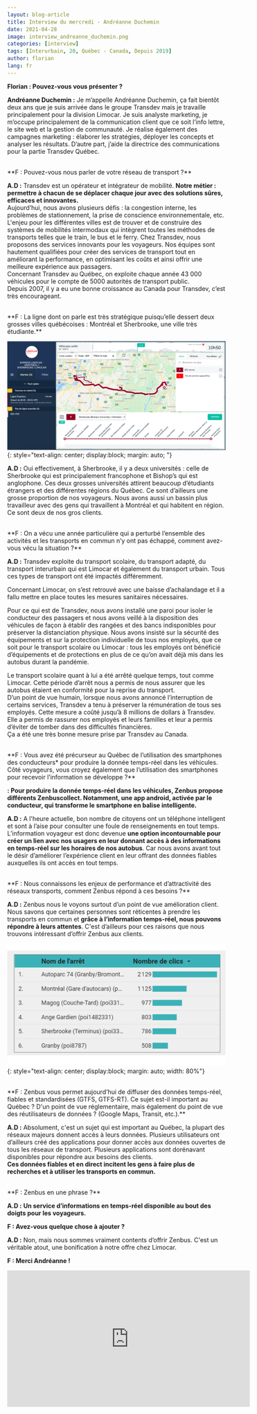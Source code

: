 ```yaml
---
layout: blog-article
title: Interview du mercredi - Andréanne Duchemin
date: 2021-04-28
image: interview_andreanne_duchemin.png
categories: [interview]
tags: [Interurbain, 20, Québec - Canada, Depuis 2019]
author: florian
lang: fr
---
```


**Florian&nbsp;: Pouvez-vous vous présenter&nbsp;?**

**Andréanne Duchemin&nbsp;:** Je m’appelle Andréanne Duchemin, ça fait bientôt deux ans que je suis arrivée dans le groupe Transdev mais je travaille principalement pour la division Limocar. Je suis analyste marketing, je m’occupe principalement de la communication client que ce soit l’info lettre, le site web et la gestion de communauté. Je réalise également des campagnes marketing&nbsp;: élaborer les stratégies, déployer les concepts et analyser les résultats. D’autre part, j’aide la directrice des communications pour la partie Transdev Québec. 

<br>
**F&nbsp;: Pouvez-vous nous parler de votre réseau de transport&nbsp;?** 

**A.D&nbsp;:** Transdev est un opérateur et intégrateur de mobilité. **Notre métier&nbsp;: permettre à chacun de se déplacer chaque jour avec des solutions sûres, efficaces et innovantes.**<br>
Aujourd’hui, nous avons plusieurs défis&nbsp;: la congestion interne, les problèmes de stationnement, la prise de conscience environnementale, etc. L'enjeu pour les différentes villes est de trouver et de construire des systèmes de mobilités intermodaux qui intègrent toutes les méthodes de transports telles que le train, le bus et le ferry. Chez Transdev, nous proposons des services innovants pour les voyageurs. Nos équipes sont hautement qualifiées pour créer des services de transport tout en améliorant la performance, en optimisant les coûts et ainsi offrir une meilleure expérience aux passagers. <br>
Concernant Transdev au Québec, on exploite chaque année 43 000 véhicules pour le compte de 5000 autorités de transport public. <br>
Depuis 2007, il y a eu une bonne croissance au Canada pour Transdev, c’est très encourageant. 

<br>
**F&nbsp;: La ligne dont on parle est très stratégique puisqu’elle dessert deux grosses villes québécoises&nbsp;: Montréal et Sherbrooke, une ville très étudiante.**

![Supervision Limocar](/assets/img/blog/supervision_limocar.png)
{: style="text-align: center; display:block; margin: auto; "}

**A.D&nbsp;:** Oui effectivement, à Sherbrooke, il y a deux universités&nbsp;: celle de Sherbrooke qui est principalement francophone et Bishop’s qui est anglophone. Ces deux grosses universités attirent beaucoup d’étudiants étrangers et des différentes régions du Québec. Ce sont d’ailleurs une grosse proportion de nos voyageurs. Nous avons aussi un bassin plus travailleur avec des gens qui travaillent à Montréal et qui habitent en région. Ce sont deux de nos gros clients.

<br>
**F&nbsp;: On a vécu une année particulière qui a perturbé l’ensemble des activités et les transports en commun n’y ont pas échappé, comment avez-vous vécu la situation&nbsp;?** 

**A.D&nbsp;:** Transdev exploite du transport scolaire, du transport adapté, du transport interurbain qui est Limocar et également du transport urbain. Tous ces types de transport ont été impactés différemment.

Concernant Limocar, on s’est retrouvé avec une baisse d’achalandage et il a fallu mettre en place toutes les mesures sanitaires nécessaires. 

Pour ce qui est de Transdev, nous avons installé une paroi pour isoler le conducteur des passagers et nous avons veillé à la disposition des véhicules de façon à établir des rangées et des bancs indisponibles pour préserver la distanciation physique. Nous avons insisté sur la sécurité des équipements et sur la protection individuelle de tous nos employés, que ce soit pour le transport scolaire ou Limocar&nbsp;: tous les employés ont bénéficié d’équipements et de protections en plus de ce qu’on avait déjà mis dans les autobus durant la pandémie. <br>

Le transport scolaire quant à lui a été arrêté quelque temps, tout comme Limocar. Cette période d’arrêt nous a permis de nous assurer que les autobus étaient en conformité pour la reprise du transport. <br>
D’un point de vue humain, lorsque nous avons annoncé l’interruption de certains services, Transdev a tenu à préserver la rémunération de tous ses employés. Cette mesure a coûté jusqu’à 8 millions de dollars à Transdev. Elle a permis de rassurer nos employés et leurs familles et leur a permis d’éviter de tomber dans des difficultés financières. <br>
Ça a été une très bonne mesure prise par Transdev au Canada. 

<br>
**F&nbsp;: Vous avez été précurseur au Québec de l’utilisation des smartphones des conducteurs* pour produire la donnée temps-réel dans les véhicules. Côté voyageurs, vous croyez également que l’utilisation des smartphones pour recevoir l’information se développe&nbsp;?**

**: Pour produire la donnée temps-réel dans les véhicules, Zenbus propose différents Zenbuscollect. Notamment, une app android, activée par le conducteur, qui transforme le smartphone en balise intelligente.**

**A.D&nbsp;:** A l'heure actuelle, bon nombre de citoyens ont un téléphone intelligent et sont à l’aise pour consulter une foule de renseignements en tout temps. L’information voyageur est donc devenue **une option incontournable pour créer un lien avec nos usagers en leur donnant accès à des informations en temps-réel sur les horaires de nos autobus**. Car nous avons avant tout le désir d’améliorer l’expérience client en leur offrant des données fiables auxquelles ils ont accès en tout temps. 

<br>
**F&nbsp;: Nous connaissons les enjeux de performance et d’attractivité des réseaux transports, comment Zenbus répond à ces besoins&nbsp;?**

**A.D&nbsp;:** Zenbus nous le voyons surtout d’un point de vue amélioration client. Nous savons que certaines personnes sont réticentes à prendre les transports en commun et **grâce à l’information temps-réel, nous pouvons répondre à leurs attentes**. C'est d’ailleurs pour ces raisons que nous trouvons intéressant d’offrir Zenbus aux clients.

![Nombre de clics](/assets/img/blog/nb_clics_limocar.png)
{: style="text-align: center; display:block; margin: auto; width: 80%"}

<br>
**F&nbsp;: Zenbus vous permet aujourd’hui de diffuser des données temps-réel, fiables et standardisées (GTFS, GTFS-RT). Ce sujet est-il important au Québec&nbsp;? D'un point de vue réglementaire, mais également du point de vue des réutilisateurs de données&nbsp;? (Google Maps, Transit, etc.).**

**A.D&nbsp;:** Absolument, c'est un sujet qui est important au Québec, la plupart des réseaux majeurs donnent accès à leurs données. Plusieurs utilisateurs ont d’ailleurs créé des applications pour donner accès aux données ouvertes de tous les réseaux de transport. Plusieurs applications sont dorénavant disponibles pour répondre aux besoins des clients. <br>
**Ces données fiables et en direct incitent les gens à faire plus de recherches et à utiliser les transports en commun.**

<br>
**F&nbsp;: Zenbus en une phrase&nbsp;?**

**A.D&nbsp;:** **Un service d’informations en temps-réel disponible au bout des doigts pour les voyageurs.**

**F&nbsp;: Avez-vous quelque chose à ajouter&nbsp;?**

**A.D&nbsp;:** Non, mais nous sommes vraiment contents d’offrir Zenbus. C'est un véritable atout, une bonification à notre offre chez Limocar. 

**F&nbsp;: Merci Andréanne&nbsp;!**

<iframe style="margin: 0 auto; display:block;" width="560" height="315" src="https://youtube.com/embed/DID28CLcrgU" frameborder="0" allow="autoplay; encrypted-media" allowfullscreen></iframe>